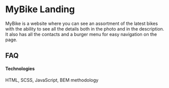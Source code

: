 # MyBike Landing

MyBike is a website where you can see an assortment of the latest bikes with the ability to see all the details both in the photo and in the description. It also has all the contacts and a burger menu for easy navigation on the page.


## FAQ

#### Technologies

HTML, SCSS, JavaScript, BEM methodology


